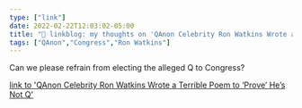 ```yaml
---
type: ["link"]
date: 2022-02-22T12:03:02-05:00
title: "🔗 linkblog: my thoughts on 'QAnon Celebrity Ron Watkins Wrote a Terrible Poem to ‘Prove’ He’s Not Q'"
tags: ["QAnon","Congress","Ron Watkins"]
---
```

Can we please refrain from electing the alleged Q to Congress?
 
[link to 'QAnon Celebrity Ron Watkins Wrote a Terrible Poem to ‘Prove’ He’s Not Q'](https://www.vice.com/en/article/jgmb7d/ron-watkins-q-drops)
